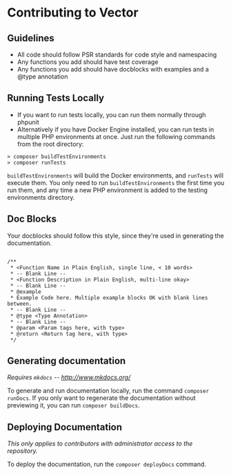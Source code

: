 # Contributing to Vector

## Guidelines ##
- All code should follow PSR standards for code style and namespacing
- Any functions you add should have test coverage
- Any functions you add should have docblocks with examples and a @type annotation

## Running Tests Locally
- If you want to run tests locally, you can run them normally through phpunit
- Alternatively if you have Docker Engine installed, you can run tests in multiple PHP environments at once. Just run the following commands from the root directory:

```
> composer buildTestEnvironments
> composer runTests
```

`buildTestEnvironments` will build the Docker environments, and `runTests` will execute them. You only need to run `buildTestEnvironments` the first time you run them, and any time
a new PHP environment is added to the testing environments directory.

## Doc Blocks
Your docblocks should follow this style, since they're used in generating the documentation.

```

/**
 * <Function Name in Plain English, single line, < 10 words>
 * -- Blank Line --
 * <Function Description in Plain English, multi-line okay>
 * -- Blank Line --
 * @example
 * Example Code here. Multiple example blocks OK with blank lines between.
 * -- Blank Line --
 * @type <Type Annotation>
 * -- Blank Line --
 * @param <Param tags here, with type>
 * @return <Return tag here, with type>
 */

```

## Generating documentation
*Requires `mkdocs` -- http://www.mkdocs.org/*

To generate and run documentation locally, run the command `composer runDocs`. If you only want to regenerate the documentation without previewing it, you can run
`composer buildDocs`.

## Deploying Documentation
*This only applies to contributors with administrator access to the repository.*

To deploy the documentation, run the `composer deployDocs` command.
